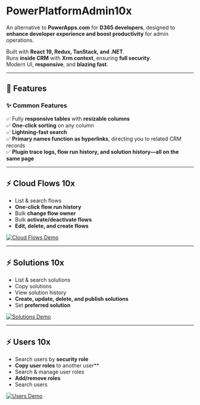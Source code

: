 # PowerPlatformAdmin10x  

An alternative to **PowerApps.com** for **D365 developers**, designed to **enhance developer experience and boost productivity** for admin operations.  

Built with **React 19, Redux, TanStack, and .NET**.  
Runs **inside CRM** with **Xrm context**, ensuring **full security**.  
Modern UI, **responsive**, and **blazing fast**.  

---

## 🚀 Features  

### ✨ Common Features  
✅ Fully **responsive tables** with **resizable columns**  
✅ **One-click sorting** on any column  
✅ **Lightning-fast search**  
✅ **Primary names function as hyperlinks**, directing you to related CRM records  
✅ **Plugin trace logs, flow run history, and solution history—all on the same page**  

---

## ⚡ Cloud Flows 10x  
- List & search flows  
- **One-click flow run history**  
- Bulk **change flow owner**  
- Bulk **activate/deactivate flows**  
- **Edit, delete, and create flows**  

[![Cloud Flows Demo](https://github.com/user-attachments/assets/864b3b73-b1c8-493a-9d1a-836d30769acb)](https://github.com/user-attachments/assets/864b3b73-b1c8-493a-9d1a-836d30769acb)  

---

## ⚡ Solutions 10x  
- List & search solutions  
- Copy solutions  
- View solution history  
- **Create, update, delete, and publish solutions**  
- Set **preferred solution**  

[![Solutions Demo](https://github.com/user-attachments/assets/3c153674-9bbc-4600-b67a-35f4c1a3772e)](https://github.com/user-attachments/assets/3c153674-9bbc-4600-b67a-35f4c1a3772e)  

---

## ⚡ Users 10x  
- Search users by **security role**  
- **Copy user roles** to another user**  
- Search & manage user roles  
- **Add/remove roles**  
- Search users  

[![Users Demo](https://github.com/user-attachments/assets/36013a74-2291-4ed4-9f37-8bfd66fd88a5)](https://github.com/user-attachments/assets/36013a74-2291-4ed4-9f37-8bfd66fd88a5)  
